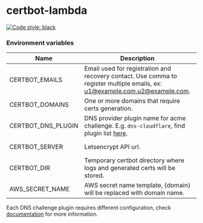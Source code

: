 # certbot-lambda

[![Code style: black](https://img.shields.io/badge/code%20style-black-000000.svg)](https://github.com/psf/black)

### Environment variables

| Name | Description | Default/required |
|---|---|---|
| CERTBOT_EMAILS | Email used for registration and recovery contact. Use comma to register multiple emails, ex: u1@example.com,u2@example.com. | **required** |
| CERTBOT_DOMAINS | One or more domains that require certs generation. | **required** |
| CERTBOT_DNS_PLUGIN | DNS provider plugin name for acme challenge. E.g. `dns-cloudflare`, find plugin list [here](https://eff-certbot.readthedocs.io/en/stable/using.html#dns-plugins). | **required** |
| CERTBOT_SERVER | Letsencrypt API url. | https://acme-v02.api.letsencrypt.org/directory |
| CERTBOT_DIR | Temporary certbot directory where logs and generated certs will be stored. | /tmp/certbot |
| AWS_SECRET_NAME | AWS secret name template, {domain} will be replaced with domain name. | certbot- {domain} |

Each DNS challenge plugin requires different configuration, check [documentation](https://eff-certbot.readthedocs.io/en/stable/using.html#dns-plugins) for more information.

